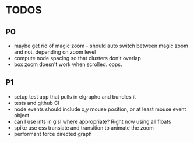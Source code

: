 # TODOS

## P0
* maybe get rid of magic zoom - should auto switch between magic zoom and not, depending on zoom level
* compute node spacing so that clusters don't overlap
* box zoom doesn't work when scrolled.  oops.

## P1
* setup test app that pulls in elgrapho and bundles it
* tests and github CI
* node events should include x,y mouse position, or at least mouse event object
* can I use ints in glsl where appropriate? Right now using all floats
* spike use css translate and transition to animate the zoom
* performant force directed graph


